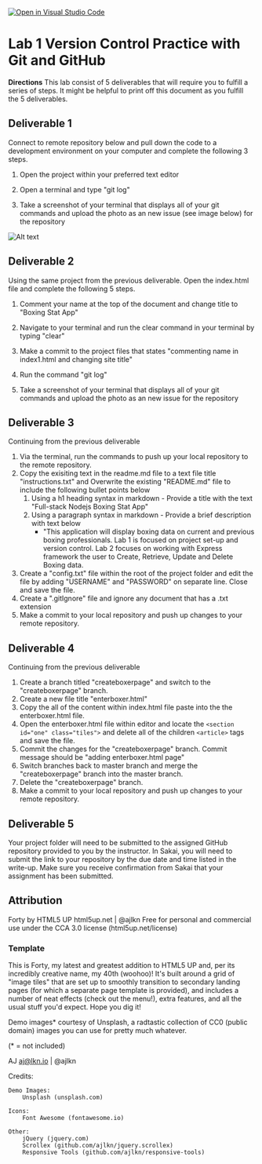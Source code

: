 [![Open in Visual Studio Code](https://classroom.github.com/assets/open-in-vscode-c66648af7eb3fe8bc4f294546bfd86ef473780cde1dea487d3c4ff354943c9ae.svg)](https://classroom.github.com/online_ide?assignment_repo_id=9110449&assignment_repo_type=AssignmentRepo)

# Lab 1 Version Control Practice with Git and GitHub

**Directions**
This lab consist of 5 deliverables that will require you to fulfill a series of steps.  It might be helpful to print off this document as you fulfill the 5 deliverables.  

 

## Deliverable 1
Connect to remote repository below and pull down the code to a development environment on your computer and complete the following 3 steps.

1. Open the project within your preferred text editor

2. Open a terminal and type "git log"

3. Take a screenshot of your terminal that displays all of your git commands and upload the photo as an new issue (see image below) for the repository

![Alt text](https://instructorc.github.io/site/slides/webtools/images/git/github_issue.jpeg "GitHub Issue Tab ")

 


## Deliverable 2
Using the same project from the previous deliverable.  Open the index.html file and complete the following 5 steps.

1. Comment your name at the top of the document and change title to "Boxing Stat App"

2. Navigate to your terminal and run the clear command in your terminal by typing "clear"

3. Make a commit to the project files that states "commenting name in index1.html and changing site title"

4. Run the command "git log"
5. Take a screenshot of your terminal that displays all of your git commands and upload the photo as an new issue for the repository
 

## Deliverable 3
Continuing from the previous deliverable
1. Via the terminal, run the commands to push up your local repository to the remote repository.
2. Copy the exisiting text in the readme.md file to a text file title "instructions.txt" and Overwrite the existing "README.md" file to include the following bullet points below
    1. Using a h1 heading syntax in markdown - Provide a title with the text "Full-stack Nodejs Boxing Stat App"
    2. Using a paragraph syntax in markdown - Provide a brief description with text below
       * "This application will display boxing data on current and previous boxing professionals.  Lab 1 is focused on project set-up and version control.  Lab 2 focuses on working with Express framework the user to Create, Retrieve, Update and Delete Boxing data.  
3. Create a "config.txt" file within the root of the project folder and edit the file by adding "USERNAME" and "PASSWORD" on separate line.  Close and save the file.
4. Create a ".gitIgnore" file and ignore any document that has a .txt extension
5. Make a commit to your local repository and push up changes to your remote repository.
 

## Deliverable 4
Continuing from the previous deliverable
1. Create a branch titled "createboxerpage" and switch to the "createboxerpage" branch.
2. Create a new file title "enterboxer.html"
3. Copy the all of the content within index.html file paste into the the enterboxer.html file. 
4. Open the enterboxer.html file within editor and locate the ```<section id="one" class="tiles">``` and delete all of the children ```<article>``` tags and save the file.  
5. Commit the changes  for the "createboxerpage" branch.  Commit message should be "adding enterboxer.html page"
6. Switch branches back to master branch and merge the "createboxerpage" branch into the master branch.
7. Delete the "createboxerpage" branch.
8. Make a commit to your local repository and push up changes to your remote repository.
 

## Deliverable 5
Your project folder will need to be submitted to the assigned GitHub repository provided to you by the instructor. In Sakai, you will need to submit the link to your repository by the due date and time listed in the write-up. Make sure you receive confirmation from Sakai that your assignment has been submitted. 





## Attribution
Forty by HTML5 UP
html5up.net | @ajlkn
Free for personal and commercial use under the CCA 3.0 license (html5up.net/license)

### Template
This is Forty, my latest and greatest addition to HTML5 UP and, per its incredibly
creative name, my 40th (woohoo)! It's built around a grid of "image tiles" that are
set up to smoothly transition to secondary landing pages (for which a separate page
template is provided), and includes a number of neat effects (check out the menu!),
extra features, and all the usual stuff you'd expect. Hope you dig it!

Demo images* courtesy of Unsplash, a radtastic collection of CC0 (public domain) images
you can use for pretty much whatever.

(* = not included)

AJ
aj@lkn.io | @ajlkn


Credits:

	Demo Images:
		Unsplash (unsplash.com)

	Icons:
		Font Awesome (fontawesome.io)

	Other:
		jQuery (jquery.com)
		Scrollex (github.com/ajlkn/jquery.scrollex)
		Responsive Tools (github.com/ajlkn/responsive-tools)

